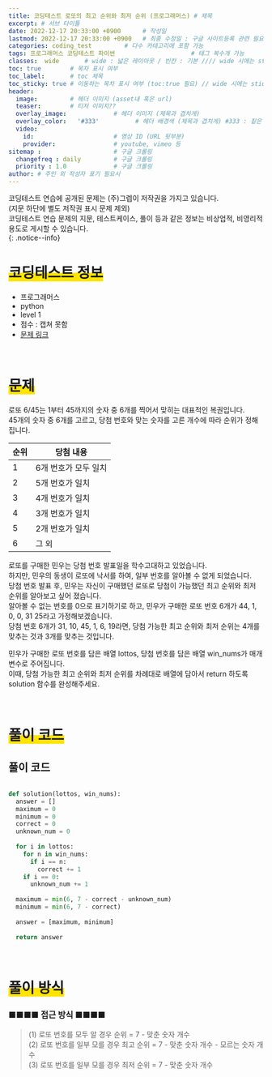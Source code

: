 ```yaml
---
title: 코딩테스트 로또의 최고 순위와 최저 순위 (프로그래머스) # 제목
excerpt: # 서브 타이틀
date: 2022-12-17 20:33:00 +0900      # 작성일
lastmod: 2022-12-17 20:33:00 +0900   # 최종 수정일 : 구글 사이트등록 관련 필요
categories: coding_test         # 다수 카테고리에 포함 가능
tags: 프로그래머스 코딩테스트 파이썬                     # 태그 복수개 가능
classes:  wide       # wide : 넓은 레이아웃 / 빈칸 : 기본 //// wide 시에는 sticky toc 불가
toc: true        # 목차 표시 여부
toc_label:       # toc 제목
toc_sticky: true # 이동하는 목차 표시 여부 (toc:true 필요) // wide 시에는 sticky toc 불가
header: 
  image:         # 헤더 이미지 (asset내 혹은 url)
  teaser:        # 티저 이미지??
  overlay_image:             # 헤더 이미지 (제목과 겹치게)
  overlay_color:   '#333'          # 헤더 배경색 (제목과 겹치게) #333 : 짙은 회색
  video:
    id:                      # 영상 ID (URL 뒷부분)
    provider:                # youtube, vimeo 등
sitemap :                    # 구글 크롤링
  changefreq : daily         # 구글 크롤링
  priority : 1.0             # 구글 크롤링
author: # 주인 외 작성자 표기 필요시
---
```

<!--postNo: 20221217_001-->

코딩테스트 연습에 공개된 문제는 (주)그렙이 저작권을 가지고 있습니다.  
(지문 하단에 별도 저작권 표시 문제 제외)  
코딩테스트 연습 문제의 지문, 테스트케이스, 풀이 등과 같은 정보는 비상업적, 비영리적 용도로 게시할 수 있습니다.  
{: .notice--info}

# <span style='background:linear-gradient(to top, #FFE400 50%, transparent 50%)'>코딩테스트 정보</span>

- 프로그래머스
- python
- level 1
- 점수 : 캡쳐 못함
- [문제 링크](https://school.programmers.co.kr/learn/courses/30/lessons/77484)

<br>


# <span style='background:linear-gradient(to top, #FFE400 50%, transparent 50%)'>문제</span>

로또 6/45는 1부터 45까지의 숫자 중 6개를 찍어서 맞히는 대표적인 복권입니다.  
45개의 숫자 중 6개를 고르고, 당첨 번호와 맞는 숫자를 고른 개수에 따라 순위가 정해집니다.  

|순위|당첨 내용|
|---|---|
|1|6개 번호가 모두 일치|
|2|5개 번호가 일치|
|3|4개 번호가 일치|
|4|3개 번호가 일치|
|5|2개 번호가 일치|
|6|그 외|

로또를 구매한 민우는 당첨 번호 발표일을 학수고대하고 있었습니다.  
하지만, 민우의 동생이 로또에 낙서를 하여, 일부 번호를 알아볼 수 없게 되었습니다.  
당첨 번호 발표 후, 민우는 자신이 구매했던 로또로 당첨이 가능했던 최고 순위와 최저 순위를 알아보고 싶어 졌습니다.  
알아볼 수 없는 번호를 0으로 표기하기로 하고, 민우가 구매한 로또 번호 6개가 44, 1, 0, 0, 31 25라고 가정해보겠습니다.  
당첨 번호 6개가 31, 10, 45, 1, 6, 19라면, 당첨 가능한 최고 순위와 최저 순위는 4개를 맞추는 것과 3개를 맞추는 것입니다.  

민우가 구매한 로또 번호를 담은 배열 lottos, 당첨 번호를 담은 배열 win_nums가 매개변수로 주어집니다.  
이때, 당첨 가능한 최고 순위와 최저 순위를 차례대로 배열에 담아서 return 하도록 solution 함수를 완성해주세요. 

<br>


# <span style='background:linear-gradient(to top, #FFE400 50%, transparent 50%)'>풀이 코드</span>

## 풀이 코드


```python

def solution(lottos, win_nums):
  answer = []
  maximum = 0
  minimum = 0
  correct = 0
  unknown_num = 0
  
  for i in lottos:
    for n in win_nums:
      if i == n:
        correct += 1
    if i == 0:
      unknown_num += 1
  
  maximum = min(6, 7 - correct - unknown_num)
  minimum = min(6, 7 - correct)
  
  answer = [maximum, minimum]
  
  return answer

```


<br>


# <span style='background:linear-gradient(to top, #FFE400 50%, transparent 50%)'>풀이 방식</span>

### ■■■■ 접근 방식 ■■■■
> (1) 로또 번호를 모두 알 경우 순위 = 7 - 맞춘 숫자 개수  
> (2) 로또 번호를 일부 모를 경우 최고 순위 = 7 - 맞춘 숫자 개수 - 모르는 숫자 개수  
> (3) 로또 번호를 일부 모를 경우 최저 순위 = 7 - 맞춘 숫자 개수  